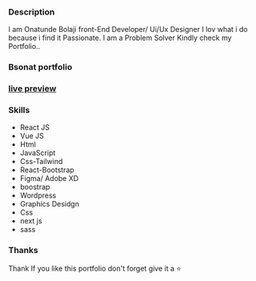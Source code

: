 ### Description
I am Onatunde Bolaji front-End Developer/ Ui/Ux Designer I lov what i do because i find it Passionate. I am a Problem Solver Kindly check my Portfolio..


### Bsonat portfolio 

### [live preview](https://https://bsonatportfolio.vercel.app//)


### Skills

- React JS
- Vue JS
- Html
- JavaScript
- Css-Tailwind 
- React-Bootstrap
- Figma/ Adobe XD
- boostrap
- Wordpress
- Graphics Desidgn
- Css
- next js
- sass



### Thanks
Thank
If you like this portfolio  don't forget give it a ⭐ 
